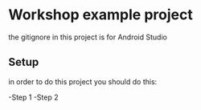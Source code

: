 # Workshop example project

the gitignore in this project is for Android Studio

## Setup

in order to do this project you should do this:

-Step 1
-Step 2

